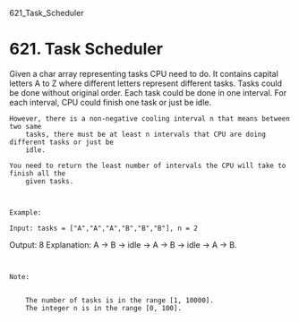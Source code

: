 621_Task_Scheduler
# 621. Task Scheduler

Given a char array representing tasks CPU need to do. It contains capital letters A to Z
        where different letters represent different tasks. Tasks could be done without original
        order. Each task could be done in one interval. For each interval, CPU could finish one task
        or just be idle.

    However, there is a non-negative cooling interval n that means between two same
        tasks, there must be at least n intervals that CPU are doing different tasks or just be
        idle.

    You need to return the least number of intervals the CPU will take to finish all the
        given tasks.

     

    Example:

    Input: tasks = ["A","A","A","B","B","B"], n = 2
Output: 8
Explanation: A -> B -> idle -> A -> B -> idle -> A -> B.

     

    Note:

    
        The number of tasks is in the range [1, 10000].
        The integer n is in the range [0, 100].